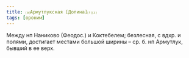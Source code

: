 ```yaml
---
title: ⒜Армутлукская [Долина]⒯⒵
tags: [ороним]
---
```


Между нп Наниково (Феодос.) и Коктебелем; безлесная, с вдхр. и полями, достигает
местами большой ширины – ср. б. нп Армутлук, бывший в ее верх.
